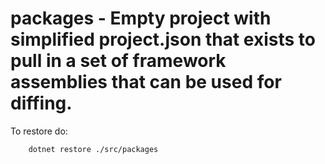 # packages - Empty project with simplified project.json that exists to pull in a set of framework assemblies that can be used for diffing.

To restore do:
```
    dotnet restore ./src/packages
```